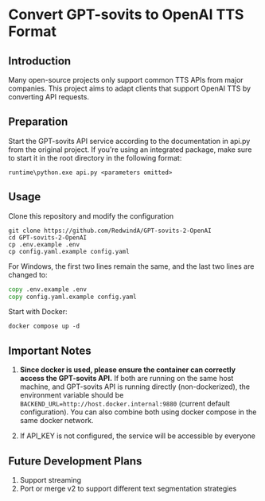 # Convert GPT-sovits to OpenAI TTS Format

## Introduction

Many open-source projects only support common TTS APIs from major companies. This project aims to adapt clients that support OpenAI TTS by converting API requests.

## Preparation  

Start the GPT-sovits API service according to the documentation in api.py from the original project. If you're using an integrated package, make sure to start it in the root directory in the following format:

```shell
runtime\python.exe api.py <parameters omitted>
```

## Usage

Clone this repository and modify the configuration

```shell
git clone https://github.com/RedwindA/GPT-sovits-2-OpenAI
cd GPT-sovits-2-OpenAI
cp .env.example .env
cp config.yaml.example config.yaml
```

For Windows, the first two lines remain the same, and the last two lines are changed to:

```cmd
copy .env.example .env
copy config.yaml.example config.yaml
```

Start with Docker:

```shell
docker compose up -d
```

## Important Notes

1. **Since docker is used, please ensure the container can correctly access the GPT-sovits API.**
If both are running on the same host machine, and GPT-sovits API is running directly (non-dockerized), the environment variable should be `BACKEND_URL=http://host.docker.internal:9880` (current default configuration). You can also combine both using docker compose in the same docker network.

2. If API_KEY is not configured, the service will be accessible by everyone

## Future Development Plans

1. Support streaming
2. Port or merge v2 to support different text segmentation strategies

